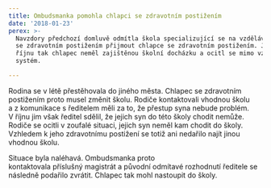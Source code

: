 ```yaml
---
title: Ombudsmanka pomohla chlapci se zdravotním postižením
date: '2018-01-23'
perex: >-
  Navzdory předchozí domluvě odmítla škola specializující se na vzdělávání dětí
  se zdravotním postižením přijmout chlapce se zdravotním postižením. Ještě v
  říjnu tak chlapec neměl zajištěnou školní docházku a ocitl se mimo vzdělávací
  systém.

---
```



<p>Rodina se v&nbsp;létě přestěhovala do&nbsp;jiného města. Chlapec se zdravotním postižením proto musel změnit školu. Rodiče kontaktovali vhodnou školu a&nbsp;z&nbsp;komunikace s&nbsp;ředitelem měli za to, že&nbsp;přestup syna nebude problém. V&nbsp;říjnu jim však ředitel sdělil, že&nbsp;jejich syn do&nbsp;této školy chodit nemůže. Rodiče se ocitli v&nbsp;zoufalé situaci,&nbsp;jejich syn neměl kam chodit do&nbsp;školy. Vzhledem k&nbsp;jeho zdravotnímu postižení se totiž ani nedařilo najít jinou vhodnou školu.&nbsp;&nbsp;</p><p>Situace byla naléhavá. Ombudsmanka proto kontaktovala&nbsp;příslušný&nbsp;magistrát a původní odmítavé rozhodnutí&nbsp;ředitele&nbsp;se následně podařilo zvrátit. Chlapec tak mohl nastoupit do školy. </p>

